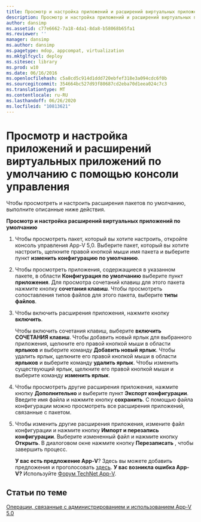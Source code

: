 ```yaml
---
title: Просмотр и настройка приложений и расширений виртуальных приложений по умолчанию с помощью консоли управления
description: Просмотр и настройка приложений и расширений виртуальных приложений по умолчанию с помощью консоли управления
author: dansimp
ms.assetid: c77e6662-7a18-4da1-8da8-b58068b65fa1
ms.reviewer: ''
manager: dansimp
ms.author: dansimp
ms.pagetype: mdop, appcompat, virtualization
ms.mktglfcycl: deploy
ms.sitesec: library
ms.prod: w10
ms.date: 06/16/2016
ms.openlocfilehash: c5a8cd5c914d1ddd720ebfef318e3a094cdc6f0b
ms.sourcegitcommit: 354664bc527d93f80687cd2eba70d1eea024c7c3
ms.translationtype: MT
ms.contentlocale: ru-RU
ms.lasthandoff: 06/26/2020
ms.locfileid: "10813621"
---
```

# Просмотр и настройка приложений и расширений виртуальных приложений по умолчанию с помощью консоли управления


Чтобы просмотреть и настроить расширения пакетов по умолчанию, выполните описанные ниже действия.

**Просмотр и настройка расширений виртуальных приложений по умолчанию**

1.  Чтобы просмотреть пакет, который вы хотите настроить, откройте консоль управления App-V 5,0. Выберите пакет, который вы хотите настроить, щелкните правой кнопкой мыши имя пакета и выберите пункт **изменить конфигурацию по умолчанию**.

2.  Чтобы просмотреть приложения, содержащиеся в указанном пакете, в области **Конфигурация по умолчанию** выберите пункт **приложения**. Для просмотра сочетаний клавиш для этого пакета нажмите кнопку **сочетания клавиш**. Чтобы просмотреть сопоставления типов файлов для этого пакета, выберите **типы файлов**.

3.  Чтобы включить расширения приложения, нажмите кнопку **включить**.

    Чтобы включить сочетания клавиш, выберите **включить СОЧЕТАНИЯ клавиш**. Чтобы добавить новый ярлык для выбранного приложения, щелкните его правой кнопкой мыши в области **ярлыков** и выберите команду **Добавить новый ярлык**. Чтобы удалить ярлык, щелкните его правой кнопкой мыши в области **ярлыков** и выберите команду **удалить ярлык**. Чтобы изменить существующий ярлык, щелкните его правой кнопкой мыши и выберите команду **изменить ярлык**.

4.  Чтобы просмотреть другие расширения приложения, нажмите кнопку **Дополнительно** и выберите пункт **Экспорт конфигурации**. Введите имя файла и нажмите кнопку **сохранить**. С помощью файла конфигурации можно просмотреть все расширения приложений, связанные с пакетом.

5.  Чтобы изменить другие расширения приложения, измените файл конфигурации и нажмите кнопку **Импорт и перезапись конфигурации**. Выберите измененный файл и нажмите кнопку **Открыть**. В диалоговом окне нажмите кнопку **Перезаписать** , чтобы завершить процесс.

    **У вас есть предложение App-V**? Здесь вы можете добавить предложения и проголосовать [здесь](http://appv.uservoice.com/forums/280448-microsoft-application-virtualization). **У вас возникла ошибка App-V?** Используйте [Форум TechNet App-V](https://social.technet.microsoft.com/Forums/home?forum=mdopappv).

## Статьи по теме


[Операции, связанные с администрированием и использованием App-V 5.0](operations-for-app-v-50.md)

 

 





